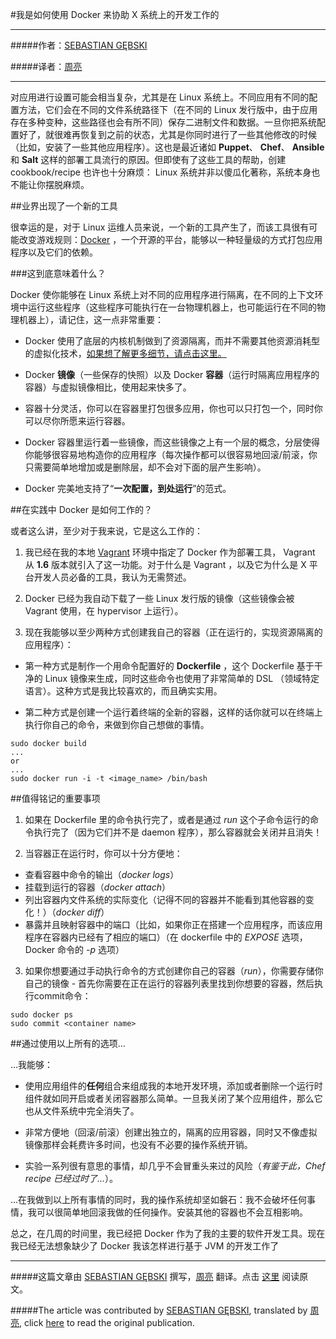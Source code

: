 #我是如何使用 Docker 来协助 X 系统上的开发工作的

***

#####作者：[SEBASTIAN GĘBSKI](https://twitter.com/liveweird)

#####译者：[周亮](http://www.brightconan.com)

***
对应用进行设置可能会相当复杂，尤其是在 Linux 系统上。不同应用有不同的配置方法，它们会在不同的文件系统路径下（在不同的 Linux 发行版中，由于应用存在多种变种，这些路径也会有所不同）保存二进制文件和数据。一旦你把系统配置好了，就很难再恢复到之前的状态，尤其是你同时进行了一些其他修改的时候（比如，安装了一些其他应用程序）。这也是最近诸如 **Puppet**、 **Chef**、 **Ansible** 和 **Salt** 这样的部署工具流行的原因。但即使有了这些工具的帮助，创建 cookbook/recipe 也许也十分麻烦： Linux 系统并非以傻瓜化著称，系统本身也不能让你摆脱麻烦。

##业界出现了一个新的工具

很幸运的是，对于 Linux 运维人员来说，一个新的工具产生了，而该工具很有可能改变游戏规则：[Docker](http://www.docker.com/) ，一个开源的平台，能够以一种轻量级的方式打包应用程序以及它们的依赖。

###这到底意味着什么？

Docker 使你能够在 Linux 系统上对不同的应用程序进行隔离，在不同的上下文环境中运行这些程序（这些程序可能执行在一台物理机器上，也可能运行在不同的物理机器上），请记住，这一点非常重要：

- Docker 使用了底层的内核机制做到了资源隔离，而并不需要其他资源消耗型的虚拟化技术，[如果想了解更多细节，请点击这里。](http://www.infoq.com/news/2014/03/docker_0_9)

- Docker **镜像**（一些保存的快照）以及 Docker **容器**（运行时隔离应用程序的容器）与虚拟镜像相比，使用起来快多了。

- 容器十分灵活，你可以在容器里打包很多应用，你也可以只打包一个，同时你可以尽你所愿来运行容器。

- Docker 容器里运行着一些镜像，而这些镜像之上有一个层的概念，分层使得你能够很容易地构造你的应用程序（每次操作都可以很容易地回滚/前滚，你只需要简单地增加或是删除层，却不会对下面的层产生影响）。

- Docker 完美地支持了“**一次配置，到处运行**”的范式。

##在实践中 Docker 是如何工作的？

或者这么讲，至少对于我来说，它是这么工作的：

1. 我已经在我的本地 [Vagrant](http://www.vagrantup.com/) 环境中指定了 Docker 作为部署工具， Vagrant 从 **1.6** 版本就引入了这一功能。对于什么是 Vagrant ，以及它为什么是 X 平台开发人员必备的工具，我认为无需赘述。

2. Docker 已经为我自动下载了一些 Linux 发行版的镜像（这些镜像会被 Vagrant 使用，在 hypervisor 上运行）。

3. 现在我能够以至少两种方式创建我自己的容器（正在运行的，实现资源隔离的应用程序）：

 - 第一种方式是制作一个用命令配置好的 **Dockerfile** ，这个 Dockerfile 基于干净的 Linux 镜像来生成，同时这些命令也使用了非常简单的 DSL （领域特定语言）。这种方式是我比较喜欢的，而且确实实用。

 - 第二种方式是创建一个运行着终端的全新的容器，这样的话你就可以在终端上执行你自己的命令，来做到你自己想做的事情。

```
sudo docker build
...
or
...
sudo docker run -i -t <image_name> /bin/bash    
```

##值得铭记的重要事项



1. 如果在 Dockerfile 里的命令执行完了，或者是通过 *run* 这个子命令运行的命令执行完了（因为它们并不是 daemon 程序），那么容器就会关闭并且消失！

2. 当容器正在运行时，你可以十分方便地：

 - 查看容器中命令的输出（*docker logs*）
 - 挂载到运行的容器（*docker attach*）
 - 列出容器内文件系统的实际变化（记得不同的容器并不能看到其他容器的变化！）（*docker diff*）
 - 暴露并且映射容器中的端口（比如，如果你正在搭建一个应用程序，而该应用程序在容器内已经有了相应的端口）（在 dockerfile 中的 *EXPOSE* 选项，Docker 命令的 *-p* 选项）

3. 如果你想要通过手动执行命令的方式创建你自己的容器（*run*），你需要存储你自己的镜像 - 首先你需要在正在运行的容器列表里找到你想要的容器，然后执行commit命令：

```
sudo docker ps
sudo commit <container name>
```

##通过使用以上所有的选项...

...我能够：

- 使用应用组件的**任何**组合来组成我的本地开发环境，添加或者删除一个运行时组件就如同开启或者关闭容器那么简单。一旦我关闭了某个应用组件，那么它也从文件系统中完全消失了。

- 非常方便地（回滚/前滚）创建出独立的，隔离的应用容器，同时又不像虚拟镜像那样会耗费许多时间，也没有不必要的操作系统开销。

- 实验一系列很有意思的事情，却几乎不会冒重头来过的风险（*有鉴于此，Chef recipe 已经过时了...*）。

...在我做到以上所有事情的同时，我的操作系统却坚如磐石：我不会破坏任何事情，我可以很简单地回滚我做的任何操作。安装其他的容器也不会互相影响。

总之，在几周的时间里，我已经把 Docker 作为了我的主要的软件开发工具。现在我已经无法想象缺少了 Docker 我该怎样进行基于 JVM 的开发工作了

***

#####这篇文章由 [SEBASTIAN GĘBSKI](https://twitter.com/liveweird) 撰写，[周亮](http://www.brightconan.com) 翻译。点击 [这里](http://no-kill-switch.ghost.io/how-i-ve-pimped-my-x-system-development-with-docker/) 阅读原文。

#####The article was contributed by [SEBASTIAN GĘBSKI](https://twitter.com/liveweird), translated by [周亮](http://www.brightconan.com), click [here](http://no-kill-switch.ghost.io/how-i-ve-pimped-my-x-system-development-with-docker/) to read the original publication.
 
 
